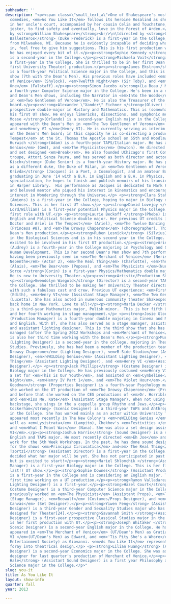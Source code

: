 ```yaml
---
subheader: ''
description: "<p><span class=\"small_text_a\">One of Shakespeare's most enjoyable
  comedies, <em>As You Like It</em> follows its heroine Rosalind as she flees persecution
  in her uncle's court, accompanied by her cousin Celia and Touchstone, the court
  jester, to find safety and eventually, love in the Forest of Arden.</span></p> <p>written
  by <strong>William Shakespeare</strong><br/>\n\tdirected by <strong>Gwendolyn Wiegold</strong></p><p><strong>Cast</strong></p><p><strong>Atticus
  Ballesteros</strong> (Duke Frederick) is a first-year in the College, originally
  from Milwaukee, WI. Because he is evidently incapable of deciding what to major
  in, feel free to give him suggestions. This is his first production with UT, and
  he has enjoyed every bit of it.</p><p><strong>Sophie Kennedy </strong>(Rosalind)
  is a second-year in the College.</p><p><strong>Michaela Voit</strong> (Celia) is
  a first-year in the College. She is thrilled to be in her first Dean's Men (and
  first University Theater) production.</p><p><strong>James Ekstrom</strong> (Touchstone)
  is a fourth-year Political Science major in the College, and this is his 8th UT
  show (7th with the Dean's Men). His previous roles have included <em>The Merchant
  of Venice</em> (Shylock), <em>Twelfth Night</em> (Sir Toby), and <em>Henry IV Part
  One</em> (Falstaff).</p><p><strong>Simon Jacobs </strong>(La Beau / Martext) is
  a fourth-year Computer Science major in the College. He's been in a number of UT
  and Dean's Men shows, including the Narrator in <em>Into the Woods</em> and Launce
  in <em>Two Gentlemen of Verona</em>. He is also the Treasurer of the Dean's Men
  board.</p><p><strong>Alexander \"Xander\" Eichner </strong>(Oliver) is a first-year
  prospective double-major in History and Mathematics. This is (somewhat obviously)
  his first UT show. He enjoys limericks, dissections, and symphonic metal.</p><p><strong>Gus
  Mosse </strong>(Orlando) is a second-year English major in the College. He has previously
  appeared with the Dean's Men in <em>The Two Gentlemen of Verona</em> (Valentine)
  and <em>Henry VI </em>(Henry VI). He is currently serving as interim Education Coordinator
  on the Dean's Men board; in this capacity he is co-directing a production of <em>The
  Tempest</em> at the St. Thomas the Apostle school on 55th and Woodlawn.</p><p><strong>Zev
  Hurwich </strong>(Adam) is a fourth-year TAPS/Italian major. He has acted in <em>reWILDing
  Genius</em> (Ged), and <em>The Physicists</em> (Newton). He directed <em>Graceland</em>,
  and set designed <em>Break</em>. He also founded UChicago's first Commedia dell'Arte
  troupe, Attori Senza Paura, and has served as both director and actor in the ensemble.</p><p><strong>Amory
  Kisch</strong> (Duke Senior) is a fourth-year History major. He has previously appeared
  as a different duke, the Duke of Milan, in <em>Two Gentlemen of Verona</em>.</p><p><strong>Justin
  Krivda</strong> (Jacques) is a Poet, a Cosmologist, and an amateur Botanist. After
  graduating in June '14 with a B.A. in English and a B.A. in Physics, with an Astrophysics
  specialization, he hopes to finish and publish memoirs of his transient experience
  in Harper Library.  His performance as Jacques is dedicated to Mark Fritz, a late
  and beloved mentor who piqued his interest in kinematics and encouraged his boundless
  interest in Wondering through the Universe.</p> <p><strong>Clara Stahlmann Roeder</strong>
  (Amiens) is a first-year in the College, hoping to major in Biology or Environmental
  Sciences. This is her first UT show.</p> <p><strong>David Lovejoy </strong>(Charles/First
  Lord/William) is a first-year potential Physics major in the College. This is his
  first role with UT.</p> <p><strong>Laurie Beckoff </strong>(Phebe) is a second-year
  English and Political Science double major. Her previous UT credits include <em>The
  Doctor and Ariel in The Tempest</em> (Ariel), <em>The Twelve Dancing Princesses</em>
  (Princess #8), and <em>The Drowsy Chaperone</em> (choreographer). This is her first
  Dean's Men production.</p><p><strong>Ruben Lesnick</strong> (Silvius) plans to major
  in the Biological Sciences and is in his second year in the College. He is very
  excited to be involved in his first UT production.</p><p><strong>Arielle Von Hippel</strong>
  (Audrey) is a fourth-year in the College majoring in Psychology and Comparative
  Human Development. This is her second Dean's Men show and 7th performance with UT,
  having been previously seen in <em>The Merchant of Venice</em> (Nerissa), <em>Hotel
  Nepenthe</em> (Actor 2), <em>The Real Thing</em> (Charlotte), <em>The Lion in Winter</em>
  (Alais), <em>The Bear</em> (Popova), and <em>The Physicists </em>(Nurse Monika).</p><p><strong>Jonathan
  Sorce </strong>(Corin) is a first-year Physics/Mathematics double major in the College.
  He is new to University Theater.</p><p><strong>Artistic/Production Staff</strong></p>
  <p><strong>Gwendolyn Wiegold</strong> (Director) is a second-year TAPS major in
  the College. She thrilled to be making her University Theater directorial debut
  with such a fabulous cast and crew. Previous UT experience: <em>First Love</em>
  (Edith), <em>Henry VI</em> (Assistant Stage Manager), <em>The Two Gentlemen of Verona</em>
  (Lucetta). She has also acted in numerous community theater Shakespeare performances
  back home in New York. Love to all!</p><p><strong>Maria Decker </strong>(Stage Manager)
  is a third-year Mathematics major, Polish minor.  This is her fifth UT production,
  and her fourth working in stage management.</p> <p><strong>Josie Glore</strong>
  (Production Manager) is a fourth-year double majoring in Cinema and Media Studies
  and English. With UT, she has also served as a stage manager, assistant director,
  and assistant lighting designer. This is the third show that she has production
  managed (after the Spring 2012 Workshops and <em>Merchant of Venice</em>), and this
  is also her third time working with the Dean's Men.</p><p><strong>Murphy Spence</strong>
  (Lighting Designer) is a second-year in the college, majoring in Theater and Performance
  Studies. Previously, she has had been a member of the production team on <em>The
  Drowsy Chaperone</em> (Lighting Designer), <em>B-Side Studio</em> (Assistant Lighting
  Designer), <em>reWILDing Genius</em> (Assistant Lighting Designer), <em>The Real
  Thing</em> (Assistant Lighting Designer), and <em>Henry VI </em>(Assistant Costume
  Designer).</p> <p><strong>Jack Phillips</strong> (Costume Designer) is a third-year
  Biology major in the College. He has previously costumed <em>Henry VI</em>, built
  a set for <em>This is Our Youth</em>, and assisted on <em>Cymbeline</em>, <em>Twelfth
  Night</em>, <em>Henry IV Part 1</em>, and <em>The Violet Hour</em>.</p><p><strong>Jessica
  Goodman</strong> (Properties Designer) is a fourth-year Psychology major. Last spring
  she worked on the UT production of <em>The Drowsy Chaperone</em> (Props Designer),
  and before that she worked on the CES productions of <em>Dr. Horrible</em> (Props/Set/Costumes)
  and <em>Kiss Me, Kate</em> (Assistant Stage Manager). When not using her glue gun
  backstage, she sings in the a cappella group Rhythm and Jews.</p><p><strong>Amy
  Cockerham</strong> (Scenic Designer) is a third-year TAPS and Anthropology major
  in the College. She has worked mainly as an actor within University Theater, having
  appeared most recently in The New Colony's <em>reWILDing Genius </em>(Kelly), as
  well as <em>Lysistrata</em> (Lampito), Chekhov's <em>Festivities </em>(Merchutkina),
  and <em>What I Meant Was</em> (Nana). She was also a set design assistant on <em>Henry
  VI</em>.</p><p><strong>Joshua Harris</strong> (Sound Designer) is a second-year
  English and TAPS major. He most recently directed <em>Eh Joe</em> and did sound
  work for the 5th Week Workshops. In the past, he has done sound design in some capacity
  for the shows <em>Principia Circusatica</em> and<em> The Real Thing</em>.</p><p><strong>Dido
  Tzortzi</strong> (Assistant Director) is a first-year in the College. She has not
  decided what her major will be yet. She has not participated in past UT events,
  but is excited to start!</p><p><strong>Mariel Shlomchik </strong>(Assistant Stage
  Manager) is a first-year Biology major in the College. This is her first (but not
  last!) UT show.</p><p><strong>Sophie Downes</strong> (Assistant Production Manager)
  is a first-year in the College and is considering an English major. This is her
  first time working on a UT production.</p><p><strong>Ramon Valladarez</strong> (Assistant
  Lighting Designer) is a first-year.</p><p><strong>Hazel Court</strong> (Assistant
  Costume Designer) is a third-year Computer Science major in the College.  She has
  previously worked on <em>The Physicists</em> (Assistant Props), <em>The Festivities</em>
  (Stage Manager), <em>Beowulf</em> (Costumes/Props Designer), and <em>The Credeaux
  Canvas</em> (Set Designer).</p><p><strong>Yiwen Feng</strong> (Assistant Costume
  Designer) is a third-year Gender and Sexuality Studies major who has previously
  designed for Theater[24].</p><p><strong>Savannah Smith </strong>(Assistant Costume
  Designer) is a first-year prospective Classical Studies major in the College. This
  is her first production with UT.</p><p><strong>Joseph Whitaker </strong>(Assistant
  Scenic Designer) is a second-year English major in the College. He has previously
  appeared in <em>The Merchant of Venice</em> (UT/Dean's Men) as Gratiano, <em>Henry
  VI </em>(UT/Dean's Men) as Edward, and <em>'Tis Pity She's a Whore</em> (Classical
  Entertainment Society) as Giovanni. <em>As You Like It</em> represents his first
  foray into theatrical design.</p> <p><strong>Lilian Huang</strong> (Assistant Scenic
  Designer) is a second-year Economics major in the College. She was assistant costume
  designer for last quarter's production of Merchant of Venice.</p><p><strong>Alex
  Hale</strong> (Assistant Sound Designer) is a first year Philosophy and Political
  Science major in the College.</p>"
slug: you-it
title: As You Like It
layout: show-info
quarter: fall
year: 2013

---
```

